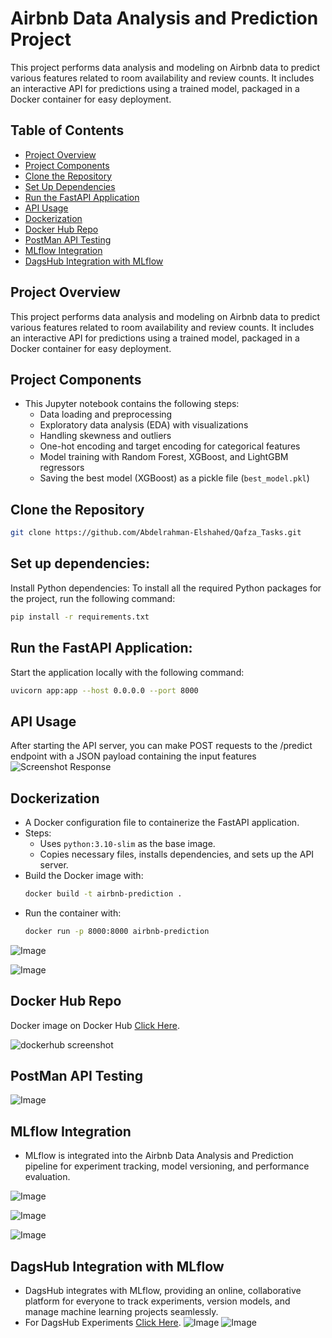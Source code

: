 # Airbnb Data Analysis and Prediction Project

This project performs data analysis and modeling on Airbnb data to predict various features related to room availability and review counts. It includes an interactive API for predictions using a trained model, packaged in a Docker container for easy deployment.

## Table of Contents

  - [Project Overview](#project-overview)
  - [Project Components](#project-components)
  - [Clone the Repository](#clone-the-repository)
  - [Set Up Dependencies](#set-up-dependencies)
  - [Run the FastAPI Application](#run-the-fastapi-application)
  - [API Usage](#api-usage)
  - [Dockerization](#dockerization)
  - [Docker Hub Repo](#docker-hub-repo)
  - [PostMan API Testing](#postman-api-testing)
  - [MLflow Integration](#mlflow-integration)
  - [DagsHub Integration with MLflow](#dagshub-integration-with-mlflow)

## Project Overview

This project performs data analysis and modeling on Airbnb data to predict various features related to room availability and review counts. It includes an interactive API for predictions using a trained model, packaged in a Docker container for easy deployment.

## Project Components

   - This Jupyter notebook contains the following steps:
     - Data loading and preprocessing
     - Exploratory data analysis (EDA) with visualizations
     - Handling skewness and outliers
     - One-hot encoding and target encoding for categorical features
     - Model training with Random Forest, XGBoost, and LightGBM regressors
     - Saving the best model (XGBoost) as a pickle file (`best_model.pkl`)


## Clone the Repository

   ```bash
   git clone https://github.com/Abdelrahman-Elshahed/Qafza_Tasks.git
   ```


## Set up dependencies:

  Install Python dependencies:
  To install all the required Python packages for the project, run the following command:
  ```bash
  pip install -r requirements.txt
  ```


## Run the FastAPI Application:

  Start the application locally with the following command:
  ```bash
  uvicorn app:app --host 0.0.0.0 --port 8000
  ```


## API Usage

  After starting the API server, you can make POST requests to the /predict endpoint with a JSON payload containing the input features
![Screenshot Response](https://github.com/user-attachments/assets/6204151b-53b7-4f31-bfcb-8793bd3b9ed5)

  
## Dockerization
   - A Docker configuration file to containerize the FastAPI application.
   - Steps:
     - Uses `python:3.10-slim` as the base image.
     - Copies necessary files, installs dependencies, and sets up the API server.
   - Build the Docker image with:
     ```bash
     docker build -t airbnb-prediction .
     ```
   - Run the container with:
     ```bash
     docker run -p 8000:8000 airbnb-prediction
     ```
![Image](https://github.com/user-attachments/assets/6932d7ff-2a26-425e-8cc7-357e4808968b)

![Image](https://github.com/user-attachments/assets/7efb5937-6733-4d1a-b9af-e410a872da84)

## Docker Hub Repo

Docker image on Docker Hub [Click Here](https://hub.docker.com/repository/docker/bodaaa/qafza_docker_task/general).

![dockerhub screenshot](https://github.com/user-attachments/assets/ed1b6c17-877c-416c-ad9e-4455fc238b45)

## PostMan API Testing
  ![Image](https://github.com/user-attachments/assets/e485add4-32ea-4d49-b588-41c65971dced)

## MLflow Integration
  
  - MLflow is integrated into the Airbnb Data Analysis and Prediction pipeline for experiment tracking, model versioning, and performance evaluation.
    
![Image](https://github.com/user-attachments/assets/cd5da899-3906-439a-9e17-e09e9e1433fb)

![Image](https://github.com/user-attachments/assets/54d744ad-2554-4cd3-971f-9564909d9de1)

![Image](https://github.com/user-attachments/assets/3161f561-0892-4cb8-81b7-672574511489)

## DagsHub Integration with MLflow
  - DagsHub integrates with MLflow, providing an online, collaborative platform for everyone to track experiments, version models, and manage machine learning projects seamlessly.
  - For DagsHub Experiments [Click Here](https://dagshub.com/Abdelrahman-Elshahed/Qafza_Tasks/experiments).
![Image](https://github.com/user-attachments/assets/12253f61-ce9d-44a3-99aa-dd2623ce4c67)
![Image](https://github.com/user-attachments/assets/d42f57bc-00bb-4a72-b328-d9e91ecd2a15)
